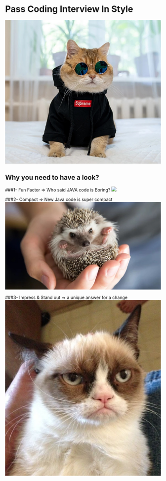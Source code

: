 # Pass Coding Interview In Style
![](images/cat.jpg)

## Why you need to have a look?

###1- Fun Factor => Who said JAVA code is Boring?
![](images/mr-bean.gif)

###2- Compact => New Java code is super compact
![](images/hedg.jpg)

###3- Impress & Stand out => a unique answer for a change
![](images/g-cat.jpg)
